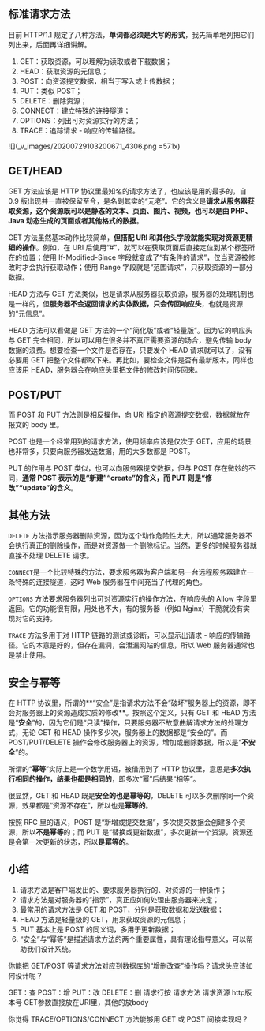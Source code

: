 ## 标准请求方法

目前 HTTP/1.1 规定了八种方法，**单词都必须是大写的形式**，我先简单地列把它们列出来，后面再详细讲解。

1. GET：获取资源，可以理解为读取或者下载数据；
2. HEAD：获取资源的元信息；
3. POST：向资源提交数据，相当于写入或上传数据；
4. PUT：类似 POST；
5. DELETE：删除资源；
6. CONNECT：建立特殊的连接隧道；
7. OPTIONS：列出可对资源实行的方法；
8. TRACE：追踪请求 - 响应的传输路径。

![](_v_images/20200729103200671_4306.png =571x)

## GET/HEAD

GET 方法应该是 HTTP 协议里最知名的请求方法了，也应该是用的最多的，自 0.9 版出现并一直被保留至今，是名副其实的“元老”。它的含义是**请求从服务器获取资源，这个资源既可以是静态的文本、页面、图片、视频，也可以是由 PHP、Java 动态生成的页面或者其他格式的数据**。

GET 方法虽然基本动作比较简单，**但搭配 URI 和其他头字段就能实现对资源更精细的操作**。例如，在 URI 后使用“#”，就可以在获取页面后直接定位到某个标签所在的位置；使用 If-Modified-Since 字段就变成了“有条件的请求”，仅当资源被修改时才会执行获取动作；使用 Range 字段就是“范围请求”，只获取资源的一部分数据。

HEAD 方法与 GET 方法类似，也是请求从服务器获取资源，服务器的处理机制也是一样的，但**服务器不会返回请求的实体数据，只会传回响应头**，也就是资源的“元信息”。

HEAD 方法可以看做是 GET 方法的一个“简化版”或者“轻量版”。因为它的响应头与 GET 完全相同，所以可以用在很多并不真正需要资源的场合，避免传输 body 数据的浪费。想要检查一个文件是否存在，只要发个 HEAD 请求就可以了，没有必要用 GET 把整个文件都取下来。再比如，要检查文件是否有最新版本，同样也应该用 HEAD，服务器会在响应头里把文件的修改时间传回来。

## POST/PUT

而 POST 和 PUT 方法则是相反操作，向 URI 指定的资源提交数据，数据就放在报文的 body 里。

POST 也是一个经常用到的请求方法，使用频率应该是仅次于 GET，应用的场景也非常多，只要向服务器发送数据，用的大多数都是 POST。

PUT 的作用与 POST 类似，也可以向服务器提交数据，但与 POST 存在微妙的不同，**通常 POST 表示的是“新建”“create”的含义，而 PUT 则是“修改”“update”的含义**。

## 其他方法

`DELETE` 方法指示服务器删除资源，因为这个动作危险性太大，所以通常服务器不会执行真正的删除操作，而是对资源做一个删除标记。当然，更多的时候服务器就直接不处理 DELETE 请求。

`CONNECT`是一个比较特殊的方法，要求服务器为客户端和另一台远程服务器建立一条特殊的连接隧道，这时 Web 服务器在中间充当了代理的角色。

`OPTIONS` 方法要求服务器列出可对资源实行的操作方法，在响应头的 Allow 字段里返回。它的功能很有限，用处也不大，有的服务器（例如 Nginx）干脆就没有实现对它的支持。

`TRACE` 方法多用于对 HTTP 链路的测试或诊断，可以显示出请求 - 响应的传输路径。它的本意是好的，但存在漏洞，会泄漏网站的信息，所以 Web 服务器通常也是禁止使用。

## 安全与幂等

在 HTTP 协议里，所谓的**“安全”是指请求方法不会“破坏”服务器上的资源，即不会对服务器上的资源造成实质的修改**。按照这个定义，只有 GET 和 HEAD 方法是“**安全**”的，因为它们是“只读”操作，只要服务器不故意曲解请求方法的处理方式，无论 GET 和 HEAD 操作多少次，服务器上的数据都是“安全的”。而 POST/PUT/DELETE 操作会修改服务器上的资源，增加或删除数据，所以是“**不安全**”的。

所谓的“**幂等**”实际上是一个数学用语，被借用到了 HTTP 协议里，意思是**多次执行相同的操作，结果也都是相同的**，即多次“幂”后结果“相等”。

很显然，GET 和 HEAD 既是**安全的也是幂等的**，DELETE 可以多次删除同一个资源，效果都是“资源不存在”，所以也是**幂等的**。

按照 RFC 里的语义，POST 是“新增或提交数据”，多次提交数据会创建多个资源，所以**不是幂等**的；而 PUT 是“替换或更新数据”，多次更新一个资源，资源还是会第一次更新的状态，所以**是幂等的**。

## 小结

1. 请求方法是客户端发出的、要求服务器执行的、对资源的一种操作；
2. 请求方法是对服务器的“指示”，真正应如何处理由服务器来决定；
3. 最常用的请求方法是 GET 和 POST，分别是获取数据和发送数据；
4. HEAD 方法是轻量级的 GET，用来获取资源的元信息；
5. PUT 基本上是 POST 的同义词，多用于更新数据；
6. “安全”与“幂等”是描述请求方法的两个重要属性，具有理论指导意义，可以帮助我们设计系统。

你能把 GET/POST 等请求方法对应到数据库的“增删改查”操作吗？请求头应该如何设计呢？

GET：查
POST：增
PUT：改
DELETE：删
请求行按 请求方法 请求资源 http版本号
GET参数直接放在URI里，其他的放body

你觉得 TRACE/OPTIONS/CONNECT 方法能够用 GET 或 POST 间接实现吗？
